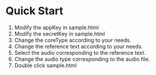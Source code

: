 # Quick Start

1. Modify the appKey in sample.html
2. Modify the secretKey in sample.html
3. Change the coreType according to your needs.
4. Change the reference text according to your needs.
5. Select the audio corresponding to the reference text.
6. Change the audio type corresponding to the audio file.
7. Double click sample.html